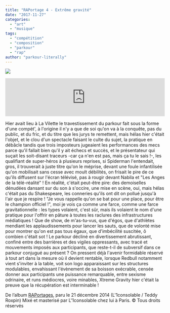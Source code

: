 ```yaml
---
title: "RAPortage 4 - Extrême gravité"
date: "2017-11-27"
categories: 
  - "art"
  - "musique"
tags: 
  - "compétition"
  - "composition"
  - "parkour"
  - "rap"
author: "parkour-literally"
---
```


![](images/0007183478_100-1-300x26.png) 

<iframe style="border: 0; width: 100%; height: 120px;" src="https://bandcamp.com/EmbeddedPlayer/album=2418319989/size=large/bgcol=ffffff/linkcol=63b2cc/tracklist=false/artwork=small/track=1095425949/transparent=true/" width="300" height="150" seamless=""><a href="http://l1consolable.bandcamp.com/album/raportages">RAPortages by L'1consolable</a></iframe>

 Hier avait lieu à La Vilette le travestissement du parkour fait sous la forme d'une compèt', à l'origine il n'y a que de soi qu'on va à la conquête, pas du public, et du fric, et du titre que les jurys te remettent, mais hélas hier c'était l'objet, et le clou d'un spectacle faisant le culte du sujet, la pratique en débâcle tandis que trois imposteurs jugeaient les performances des mecs parce qu'il fallait bien qu'il y ait échecs et succès, et le présentateur qui suçait les soit-disant traceurs -car ça n'en est pas, mais ça tu le sais !-, les qualifiant de super-héros à plusieurs reprises, si Spiderman l'entendait, gros, il trouverait à juste titre qu'on le méprise, devant une foule infantilisée qu'on mobilisait sans cesse avec moult débilités, on frisait le pire de ce qu'ils diffusent sur l'écran télévisé, pas à rougir devant Nabila et "Les Anges de la télé-réalité" ! En réalité, c'était peut-être pire: des demoiselles dénudées dansant sur du son à s'occire, une mise en scène, oui, mais hélas c'était pas du Shakespeare, les conneries qu'ils ont dit on pollué jusqu'à l'air que je respire ! "Je vous rappelle qu'on se bat pour une place, pour être le champion officiel !", moi je vois ça comme une farce, comme une farce gravitationnelle : les types volaient, c'est sûr, mais ils volaient le nom d'une pratique pour l'offrir en pâture à toutes les raclures des infrastructures médiatiques ! Que de show, de m'as-tu-vus, que d'égos, que d'athlètes mendiant les applaudissements pour lancer les sauts, que de volonté mise pour montrer qu'on est pas tous égaux, que d'imbécilité suscitée, ô combien c'était sot ! Le parkour décliné en divertissement abrutissant, confiné entre des barrières et des vigiles oppressants, avec tracé et mouvements imposés aux participants, que reste-t-il de subversif dans ce parkour conjugué au présent ? On pressent déjà l'avenir formidable réservé à tout art dans la mesure où il devient rentable, lorsque Redbull notamment vient s'inviter à la table, voit son logo apparaissant sur les structures modulables, envahissant l'évènement de sa boisson exécrable, censée donner aux participants une puissance remarquable, entre sexisme odrinaire, et runs médiocres, voire minables, Xtreme Gravity hier c'était la preuve que la récupération est interminable !

De l’album [RAPortages](https://l1consolable.bandcamp.com/album/raportages), paru le 21 décembre 2014 (L'1consolable / Teddy Roxpin) Mixé et masterisé par L'1consolable chez lui à Paris. © Tous droits réservés
